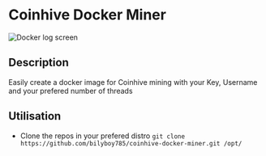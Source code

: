 # Coinhive Docker Miner
![Docker log screen](https://puu.sh/y6Ld3/013bdcb520.png)
## Description
Easily create a docker image for Coinhive mining with your Key, Username and your prefered number of threads

## Utilisation
* Clone the repos in your prefered distro
`git clone https://github.com/bilyboy785/coinhive-docker-miner.git /opt/`

